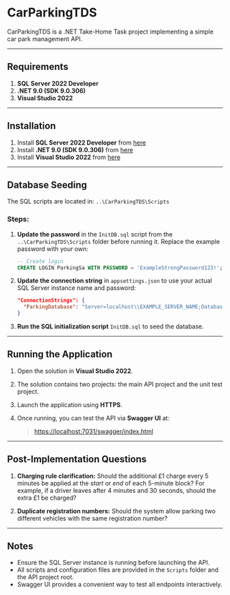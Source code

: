 ﻿# CarParkingTDS

CarParkingTDS is a .NET Take-Home Task project implementing a simple car park management API.

---

## Requirements

1. **SQL Server 2022 Developer**
2. **.NET 9.0 (SDK 9.0.306)**
3. **Visual Studio 2022**

---

## Installation

1. Install **SQL Server 2022 Developer** from [here](https://www.microsoft.com/en-us/sql-server/sql-server-downloads)
2. Install **.NET 9.0 (SDK 9.0.306)** from [here](https://dotnet.microsoft.com/en-us/download/dotnet/9.0)
3. Install **Visual Studio 2022** from [here](https://visualstudio.microsoft.com/downloads/)

---

## Database Seeding

The SQL scripts are located in: `..\CarParkingTDS\Scripts`

### Steps:

1. **Update the password** in the `InitDB.sql` script from the `..\CarParkingTDS\Scripts` folder before running it. Replace the example password with your own:

   ```sql
   -- Create login
   CREATE LOGIN ParkingSa WITH PASSWORD = 'ExampleStrongPassword123!';
   ```

2. **Update the connection string** in `appsettings.json` to use your actual SQL Server instance name and password:

   ```json
   "ConnectionStrings": {
     "ParkingDatabase": "Server=localhost\\EXAMPLE_SERVER_NAME;Database=TDS_ParkingDB;User Id=ParkingSa;Password=ExampleStrongPassword123!;TrustServerCertificate=True;"
   }
   ```

3. **Run the SQL initialization script** `InitDB.sql` to seed the database.

---

## Running the Application

1. Open the solution in **Visual Studio 2022**.
2. The solution contains two projects: the main API project and the unit test project.
3. Launch the application using **HTTPS**.
4. Once running, you can test the API via **Swagger UI** at:

   > [https://localhost:7031/swagger/index.html](https://localhost:7031/swagger/index.html)

---

## Post-Implementation Questions

1. **Charging rule clarification:** Should the additional £1 charge every 5 minutes be applied at the *start* or *end* of each 5-minute block? For example, if a driver leaves after 4 minutes and 30 seconds, should the extra £1 be charged?

2. **Duplicate registration numbers:** Should the system allow parking two different vehicles with the same registration number?

---

## Notes
- Ensure the SQL Server instance is running before launching the API.
- All scripts and configuration files are provided in the `Scripts` folder and the API project root.
- Swagger UI provides a convenient way to test all endpoints interactively.